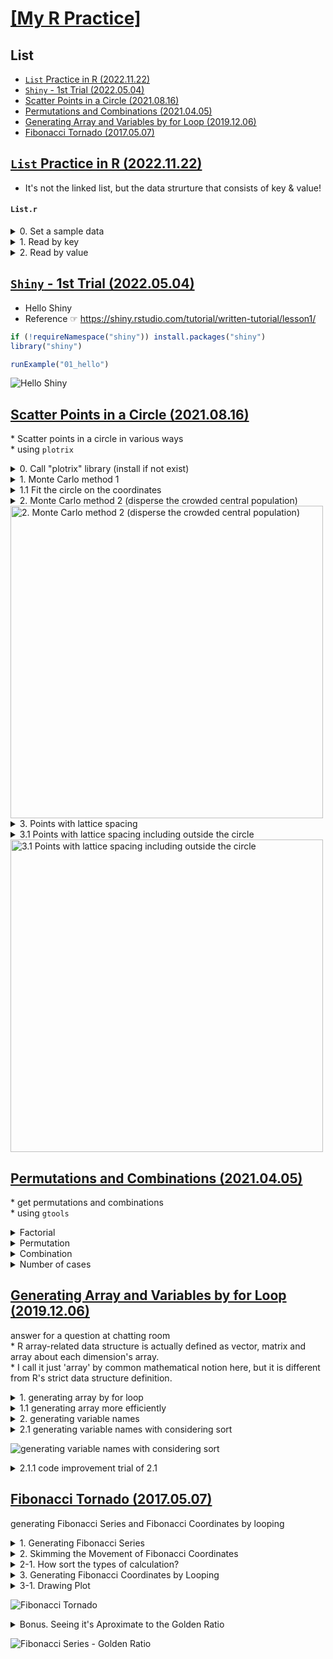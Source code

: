 # [\[My R Practice\]](../README.md#my-r-practice)


## List

- [`List` Practice in R (2022.11.22)](#list-in-r-20221122)
- [`Shiny` - 1st Trial (2022.05.04)](#shiny---1st-trial-20220504)
- [Scatter Points in a Circle (2021.08.16)](#scatter-points-in-a-circle-20210816)
- [Permutations and Combinations (2021.04.05)](#permutations-and-combinations-20210405)
- [Generating Array and Variables by for Loop (2019.12.06)](#generating-array-and-variables-by-for-loop-20191206)
- [Fibonacci Tornado (2017.05.07)](#fibonacci-tornado-20170507)


## [`List` Practice in R (2022.11.22)](#list)

- It's not the linked list, but the data strurture that consists of key & value!

#### `List.r`

  <details>
    <summary>0. Set a sample data</summary>

  ```R
  Chuhan <- list(
      "ruler" = "Liu Bei",
      "general" = c("Guan Yu", "Zhang Fei"),
      "advisor" = "Zhuge Liang"
  )
  Chuhan
  ```

  ```
  $ruler
  [1] "Liu Bei"

  $general
  [1] "Guan Yu"   "Zhang Fei"

  $advisor
  [1] "Zhuge Liang"
  ```
  </details>

  <details>
    <summary>1. Read by key</summary>

  ```R
  Chuhan["ruler"]
  Chuhan[1]                                       # the same with Chuhan["ruler"]
  Chuhan[[1]]

  Chuhan[2]
  Chuhan[2][1]
  Chuhan[[2]][1]

  print(Chuhan[[2]][1])
  cat(Chuhan[[2]][1])
  ```

  ```
  $ruler
  [1] "Liu Bei"

  $ruler
  [1] "Liu Bei"

  [1] "Liu Bei"

  $general
  [1] "Guan Yu"   "Zhang Fei"

  $general
  [1] "Guan Yu"   "Zhang Fei"

  [1] "Guan Yu"

  [1] "Guan Yu"

  Guan Yu
  ```
  </details>

  <details>
    <summary>2. Read by value</summary>

  ```R
  match("Zhuge Liang", Chuhan)                    # get the index of the value
  Chuhan[match("Zhuge Liang", Chuhan)]            # the key & value from the index
  names(Chuhan[match("Zhuge Liang", Chuhan)])     # read only the key
  ```

  ```
  [1] 3

  $advisor
  [1] "Zhuge Liang"

  [1] "advisor"
  ```
  </details>


## [`Shiny` - 1st Trial (2022.05.04)](#list)

- Hello Shiny
- Reference ☞ https://shiny.rstudio.com/tutorial/written-tutorial/lesson1/

```r
if (!requireNamespace("shiny")) install.packages("shiny")
library("shiny")

runExample("01_hello")
```

![Hello Shiny](Images/Shiny_20220505_RunExample.PNG)


## [Scatter Points in a Circle (2021.08.16)](#list)
\* Scatter points in a circle in various ways  
\* using `plotrix`

  <details>
    <summary>0. Call "plotrix" library (install if not exist)</summary>

  ```R
  if(!requireNamespace("plotrix")) install.packages("plotrix")
  library("plotrix")
  ```
  </details>

  <details>
    <summary>1. Monte Carlo method 1</summary>

  ```R
  r     = 10
  n     = 30000
  ```
  ```R
  rr    = runif(n, 0, r)                    # rr    : randomly sampled radius
  rrad  = runif(n, 0, 2 * pi)               # rrad  : randomly sampled radian

  x     = rr * cos(rrad)                    # yes, I am a math genius!
  y     = rr * sin(rrad)
  ```
  ```R
  windows(width = 7, height = 7)
  plot(x, y, pch = '.', col = "red",
    main = "1. Monte Carlo method 1")
  abline(v = -round(r*1.3):round(r*1.3), h = -r:r, col = "gray")
  draw.circle(0, 0, r)                      # not exact drawing, crazy
  ```

  <img src="Images/Scatter_20210816_1_Monte_Carlo_method_1.png" width="500" height="500" alt = "1. Monte Carlo method 1">
  </details>

  <details>
    <summary>1.1 Fit the circle on the coordinates</summary>

  ```R
  windows(width = 7, height = 7)
  plot(x, y, pch = '.', col = "red", asp = 1, # modify asp(aspect ratio) option as 1
    main = "1.1 Monte Carlo method (with modified asp ratio)")
  abline(v = -round(r*1.3):round(r*1.3), h = -r:r, col = "gray")
  draw.circle(0, 0, r)
  ```

  <img src="Images/Scatter_20210816_1_1_Fit_the_circle_on_the_coordinates.png" width="500" height="500" alt = "1.1 Fit the circle on the coordinates">
  </details>

  <details>
    <summary>2. Monte Carlo method 2 (disperse the crowded central population)</summary>

  ```R
  x   = c(); y = c()
  cnt = 0
  ```
  ```R
  while (cnt < n)                           # insert points only in the circle
  {
    temp = runif(2, -r, r)
    if (temp[1]^2 + temp[2]^2 < r^2)
    {
      x   = c(x, temp[1])
      y   = c(y, temp[2])
      cnt = cnt + 1                         # I miss ++ operator ……
    }
  }
  ```
  ```R
  windows(width = 7, height = 7)
  plot(x, y, pch = '.', col = "red", asp = 1,
    main = "2. Monte Carlo method 2 (disperse the crowded central pop.)")
  abline(v = -round(r*1.3):round(r*1.3), h = -r:r, col = "gray")
  draw.circle(0, 0, r)
  ```
  </details>

  <img src="Images/Scatter_20210816_2_Monte_Carlo_method_2.png" width="500" height="500" alt = "2. Monte Carlo method 2 (disperse the crowded central population)">

  <details>
    <summary>3. Points with lattice spacing</summary>

  ```R
  x         = c(); y = c()
  area      = pi * r^2
  interval  = sqrt(area / n)
  num       = as.integer(floor(2 * r / interval))
  temp      = c(-r, -r)
  ```
  ```R
  for (i in 1:num)
  {
    temp[1] = temp[1] + interval

    for (j in 1:num)
    {
      temp[2] = temp[2] + interval

      if (temp[1]^2 + temp[2]^2 < r^2)
      {
        x = c(x, temp[1])
        y = c(y, temp[2])
      }
    }

    temp[2] = -r
  }
  ```
  ```R
  length(x); length(y)
  ```
  > [1] 29988  
  > [1] 29988
  ```R
  windows(width = 7, height = 7)
  plot(x, y, pch = '.', col = "red", asp = 1,
    main = "3. Points with lattice spacing")
  abline(v = -round(r*1.3):round(r*1.3), h = -r:r, col = "gray")
  draw.circle(0, 0, r)
  ```

  <img src="Images/Scatter_20210816_3_Points_with_lattice_spacing.png" width="500" height="500" alt = "3. Points with lattice spacing">
  </details>

  <details>
    <summary>3.1 Points with lattice spacing including outside the circle</summary>

  ```R
  x     = c(); y = c(); xyCol = c()
  temp  = c(-r, -r)
  ```
  ```R
  for (i in 1:num)
  {
    temp[1] = temp[1] + interval
    
    for (j in 1:num)
    {
      temp[2] = temp[2] + interval

      x = c(x, temp[1])
      y = c(y, temp[2])

      if (temp[1]^2 + temp[2]^2 < r^2) xyCol = c(xyCol,"red")
      else xyCol = c(xyCol,"blue")
    }

    temp[2] = -r
  }
  ```
  ```R
  length(x); length(y)
  ```
  > [1] 38025  
  > [1] 38025
  ```R
  length(xyCol); length(xyCol[xyCol=="red"]); length(xyCol[xyCol=="blue"])
  ```
  > [1] 38025  
  > [1] 29988  
  > [1] 8037
  ```R
  windows(width = 7, height = 7)
  plot(x, y, pch = '.', col = xyCol, asp = 1,
    main = "3.1 Points with lattice spacing 2")
  abline(v = -round(r*1.3):round(r*1.3), h = -r:r, col = "gray")
  draw.circle(0, 0, r)
  ```
  </details>

<img src="Images/Scatter_20210816_3_1_Points_with_lattice_spacing_2.png" width="500" height="500" alt = "3.1 Points with lattice spacing including outside the circle">


## [Permutations and Combinations (2021.04.05)](#list)
\* get permutations and combinations  
\* using `gtools`

  <details>
    <summary>Factorial</summary>

  ```R
  factorial(4)    # 4! = 4 * 3 * 2 * 1
  ```
  > [1] 24
  </details>

  <details>
    <summary>Permutation</summary>

  ```R
  # loading gtools library
  if (!requireNamespace("gtools")) {
      install.packages('gtools')
  }
  library(gtools)                             # for using permutations() and combinations()
  ```
  ```R
  # ?permutations
  # permutations(n, r, v=1:n, set=TRUE, repeats.allowed=FALSE)
  # n                 Size of the source vector
  # r                 Size of the target vectors
  # v                 Source vector. Defaults to 1:n
  # set               Logical flag indicating whether duplicates should be removed from the source vector v. Defaults to TRUE.
  # repeats.allowed   Logical flag indicating whether the constructed vectors may include duplicated values. Defaults to FALSE.
  ```
  ```R
  balls <- c("Red", "Yellow", "Blue")
  ```
  ```R
  permutations(3, 2, v = balls, repeats.allowed = TRUE)  # 3Π2
  ```
  > [1,] "Blue"   "Blue"  
  > [2,] "Blue"   "Red"  
  > [3,] "Blue"   "Yellow"  
  > [4,] "Red"    "Blue"  
  > [5,] "Red"    "Red"  
  > [6,] "Red"    "Yellow"  
  > [7,] "Yellow" "Blue"  
  > [8,] "Yellow" "Red"  
  > [9,] "Yellow" "Yellow"
  ```R
  permutations(3, 2, v = balls, repeats.allowed = FALSE) # 3P2
  permutations(3, 2, v = balls)
  ```
  > [1,] "Blue"   "Red"  
  > [2,] "Blue"   "Yellow"  
  > [3,] "Red"    "Blue"  
  > [4,] "Red"    "Yellow"  
  > [5,] "Yellow" "Blue"  
  > [6,] "Yellow" "Red"
  </details>

  <details>
    <summary>Combination</summary>

  ```R
  combn(balls, 2)
  ```
  > [1,] "Red"    "Red"  "Yellow"  
  > [2,] "Yellow" "Blue" "Blue"
  ```R
  combinations(3, 2, v = balls, repeats.allowed = TRUE)  # 3H2
  ```
  > [1,] "Blue"   "Blue"  
  > [2,] "Blue"   "Red"  
  > [3,] "Blue"   "Yellow"  
  > [4,] "Red"    "Red"  
  > [5,] "Red"    "Yellow"  
  > [6,] "Yellow" "Yellow"
  ```R
  combinations(3, 2, v = balls, repeats.allowed = FALSE) # 3C2
  ```
  > [1,] "Blue" "Red"  
  > [2,] "Blue" "Yellow"  
  > [3,] "Red"  "Yellow"
  </details>

  <details>
    <summary>Number of cases</summary>

  ```R
  prod(4, 2)                                  # 4P2
  choose(4, 2)                                # 4C2
  ```
  > [1] 8  
  > [1] 6
  </details>


## [Generating Array and Variables by for Loop (2019.12.06)](#list)
answer for a question at chatting room  
\* R array-related data structure is actually defined as vector, matrix and array about each dimension's array.  
\* I call it just 'array' by common mathematical notion here, but it is different from R's strict data structure definition.  

  <details>
    <summary>1. generating array by for loop</summary>

  ```R
  mylist = c()

  for (i in 1:10) {
    mylist[i] = i
  }

  mylist
  ```
  >  [1]  1  2  3  4  5  6  7  8  9 10
  </details>

  <details>
    <summary>1.1 generating array more efficiently</summary>

  ```R
  mylist2 = c(1:10)

  mylist2
  ```
  >  [1]  1  2  3  4  5  6  7  8  9 10
  </details>

  <details>
    <summary>2. generating variable names</summary>

  ```R
  for (i in 1:10) { 
    name <- paste("mylist_", i, sep = "")
    assign(name, c())
  }

  ```

  ![generating variable names](Images/Generating_variable_names_20191206_2.png)
  </details>

  <details>
    <summary>2.1 generating variable names with considering sort</summary>

  ```R
  for (i in 1:10) { 
    if (i < 10) {
      name <- paste("mylist_0", i, sep = "")
    } else {
      name <- paste("mylist_", i, sep = "")
    }
    assign(name, c())
  }
  ```
  </details>

![generating variable names with considering sort](Images/Generating_variable_names_20191206_2_1.png)

  <details>
    <summary>2.1.1 code improvement trial of 2.1</summary>

  ```R
  name_head_original = "mylist_"

  for (i in 1:10) { 
    if (i < 10) {
      name_head = paste(name_head_original, "0", sep = "")
    } else {
      name_head = name_head_original
    }
    name <- paste(name_head, i, sep = "")
    assign(name, c())
  }
  ```

  ![code improvement trial of 2.1](Images/Generating_variable_names_20191206_2_1_1.PNG)

  Hmm …… is it too much?  
  It can be more clearly effective when *n* is larger, but now seems not yet.  
  </details>


## [Fibonacci Tornado (2017.05.07)](#list)
generating Fibonacci Series and Fibonacci Coordinates by looping

  <details>
    <summary>1. Generating Fibonacci Series</summary>

  ```R
  series <- c(1,1)
  n <- 1000                                     ## defining the length of the series

  for (i in 3:n) {
    series[i] <- series[i-2] + series[i-1]
  }

  head(series)
  ```
  </details>

  <details>
    <summary>2. Skimming the Movement of Fibonacci Coordinates</summary>

  ```
  ## The series' flow : (0,0), (1,0), (1,1), (-1,1), (-1,-2), (4,-2), ……

  ## Each Coordinate's movement :
  ## 0 : x = 0, y = 0
  ## 1 : x <- x + 1
  ## 2 : y <- y + 1
  ## 3 : x <- x - 2
  ## 4 : y <- y - 3
  ## 5 : x <- x + 5
  ```

  There are 4 types of calculation for coordinates' movement.  
  It seems possible to be realized by looping.
  </details>

  <details>
    <summary>2-1. How sort the types of calculation?</summary>

  ```
  ## type 1 : %% 4 = 1
  ## type 2 : %% 4 = 2
  ## type 3 : %% 4 = 3
  ## type 4 : %% 4 = 4
  ```
  </details>

  <details>
    <summary>3. Generating Fibonacci Coordinates by Looping</summary>

  ```R
  x <- 0
  y <- 0

  for (j in 2:n) {
    if (j %% 2 == 1) {
      x[j] <- x[j-1]
      if (j %% 4 == 1) {
        y[j] <- y[j-1] + series[j-1]  ## type 1
      } else {
        y[j] <- y[j-1] - series[j-1]  ## type 3
        }
    }
    else if (j %% 2 == 0) {
      y[j] <- y[j-1]
      if (j %% 4 == 2) {
        x[j] <- x[j-1] + series[j-1]  ## type 2
      } else {
        x[j] <- x[j-1] - series[j-1]  ## type 4
        }
    }
  }
  ```
  </details>

  <details>
    <summary>3-1. Drawing Plot</summary>

  ```R
  windows(width=5, height=5)
  plot(x[1:12], y[1:12], type="l", 
      main="Fibonacci Tornado")
  abline(h=0, v=0, col="gray", lty=3)
  ```
  </details>

  ![Fibonacci Tornado](Images/Fibonacci_20170507_Tornado.PNG)


  <details>
    <summary>Bonus. Seeing it's Aproximate to the Golden Ratio</summary>

  ```R
  fibonacci.ratio <- c()

  for (k in 1:n) {
    fibonacci.ratio[k] = series[k+1]/series[k]
  }
  ```
  ```R
  windows(width=10, height=5)
  par(mfrow=c(1,2))
  plot(fibonacci.ratio[1:12],  type="l",
      main="Aproxmate to the Golden Ratio")
  abline(h=1.618, col="red", lty=3)
  plot(log(series[1:12]), type="l", 
      main="Natural Logarithm of Fibonacci Series")
  ```
  </details>

  ![Fibonacci Series - Golden Ratio](Images/Fibonacci_20170507_Series_Golden_Ratio.PNG)